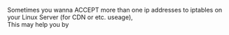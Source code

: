 Sometimes you wanna ACCEPT more than one ip addresses to iptables on your Linux Server (for CDN or etc. useage),\
This may help you by 
